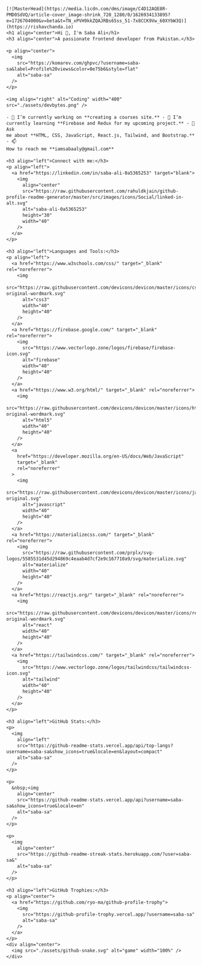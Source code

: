     [![MasterHead](https://media.licdn.com/dms/image/C4D12AQE8R-PMD0SdVQ/article-cover_image-shrink_720_1280/0/1626934133895?e=1726704000&v=beta&t=TN_xPVH9kkZQAJRBs65ss_51-7x8CCK9Vw_60XYbW3Q)](https://rishavchanda.io)
    <h1 align="center">Hi 👋, I'm Saba Ali</h1>
    <h3 align="center">A passionate frontend developer from Pakistan.</h3>

    <p align="center">
      <img
        src="https://komarev.com/ghpvc/?username=saba-sa&label=Profile%20views&color=0e75b6&style=flat"
        alt="saba-sa"
      />
    </p>

    <img align="right" alt="Coding" width="400" src="./assets/devbytes.png" />

    - 🔭 I’m currently working on **creating a courses site.** - 🌱 I’m
    currently learning **Firebase and Redux for my upcoming project.** - 💬 Ask
    me about **HTML, CSS, JavaScript, React.js, Tailwind, and Bootstrap.** - 📫
    How to reach me **iamsabaaly@gmail.com**

    <h3 align="left">Connect with me:</h3>
    <p align="left">
      <a href="https://linkedin.com/in/saba-ali-0a5365253" target="blank">
        <img
          align="center"
          src="https://raw.githubusercontent.com/rahuldkjain/github-profile-readme-generator/master/src/images/icons/Social/linked-in-alt.svg"
          alt="saba-ali-0a5365253"
          height="30"
          width="40"
        />
      </a>
    </p>

    <h3 align="left">Languages and Tools:</h3>
    <p align="left">
      <a href="https://www.w3schools.com/css/" target="_blank" rel="noreferrer">
        <img
          src="https://raw.githubusercontent.com/devicons/devicon/master/icons/css3/css3-original-wordmark.svg"
          alt="css3"
          width="40"
          height="40"
        />
      </a>
      <a href="https://firebase.google.com/" target="_blank" rel="noreferrer">
        <img
          src="https://www.vectorlogo.zone/logos/firebase/firebase-icon.svg"
          alt="firebase"
          width="40"
          height="40"
        />
      </a>
      <a href="https://www.w3.org/html/" target="_blank" rel="noreferrer">
        <img
          src="https://raw.githubusercontent.com/devicons/devicon/master/icons/html5/html5-original-wordmark.svg"
          alt="html5"
          width="40"
          height="40"
        />
      </a>
      <a
        href="https://developer.mozilla.org/en-US/docs/Web/JavaScript"
        target="_blank"
        rel="noreferrer"
      >
        <img
          src="https://raw.githubusercontent.com/devicons/devicon/master/icons/javascript/javascript-original.svg"
          alt="javascript"
          width="40"
          height="40"
        />
      </a>
      <a href="https://materializecss.com/" target="_blank" rel="noreferrer">
        <img
          src="https://raw.githubusercontent.com/prplx/svg-logos/5585531d45d294869c4eaab4d7cf2e9c167710a9/svg/materialize.svg"
          alt="materialize"
          width="40"
          height="40"
        />
      </a>
      <a href="https://reactjs.org/" target="_blank" rel="noreferrer">
        <img
          src="https://raw.githubusercontent.com/devicons/devicon/master/icons/react/react-original-wordmark.svg"
          alt="react"
          width="40"
          height="40"
        />
      </a>
      <a href="https://tailwindcss.com/" target="_blank" rel="noreferrer">
        <img
          src="https://www.vectorlogo.zone/logos/tailwindcss/tailwindcss-icon.svg"
          alt="tailwind"
          width="40"
          height="40"
        />
      </a>
    </p>

    <h3 align="left">GitHub Stats:</h3>
    <p>
      <img
        align="left"
        src="https://github-readme-stats.vercel.app/api/top-langs?username=saba-sa&show_icons=true&locale=en&layout=compact"
        alt="saba-sa"
      />
    </p>

    <p>
      &nbsp;<img
        align="center"
        src="https://github-readme-stats.vercel.app/api?username=saba-sa&show_icons=true&locale=en"
        alt="saba-sa"
      />
    </p>

    <p>
      <img
        align="center"
        src="https://github-readme-streak-stats.herokuapp.com/?user=saba-sa&"
        alt="saba-sa"
      />
    </p>

    <h3 align="left">GitHub Trophies:</h3>
    <p align="center">
      <a href="https://github.com/ryo-ma/github-profile-trophy">
        <img
          src="https://github-profile-trophy.vercel.app/?username=saba-sa"
          alt="saba-sa"
        />
      </a>
    </p>
    <div align="center">
      <img src="./assets/github-snake.svg" alt="game" width="100%" />
    </div>
